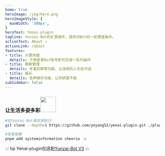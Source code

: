 ```yaml
---
home: true
heroImage: /img/hero.png
heroImageStyle: {
  maxWidth: '300px',
}
heroText: Yenai-plugin
tagline: Yunzai-Bot的扩展插件，提供对Bot的一些便捷操作。
actionText: About →
actionLink: /about
features:
- title: 方便快捷
  details: 不用登录Bot账号即可完成一系列操作
- title: 群聊管理
  details: 丰富的群管功能，让违规的人无处可逃
- title: 娱乐
  details: 各种娱乐功能，让你欲罢不能
subSidebar: false
---
```


### 让生活多姿多彩<img src="https://media.giphy.com/media/mGcNjsfWAjY5AEZNw6/giphy.gif" width="50">
```sh
#在Yunzai-Bot根目录执行
git clone --depth=1 https://github.com/yeyang52/yenai-plugin.git ./plugins/yenai-plugin

#安装依赖
pnpm add systeminformation cheerio -w
```
::: tip
Yenai-plugin仅适配[Yunzai-Bot V3](https://gitee.com/Le-niao/Yunzai-Bot)
:::

<Boxx/>